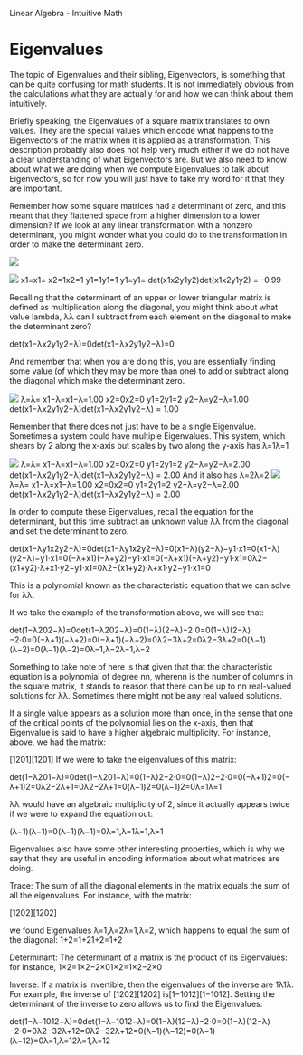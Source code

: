 Linear Algebra - Intuitive Math

# Eigenvalues

The topic of Eigenvalues and their sibling, Eigenvectors, is something that can be quite confusing for math students. It is not immediately obvious from the calculations what they are actually for and how we can think about them intuitively.

Briefly speaking, the Eigenvalues of a square matrix translates to own values. They are the special values which encode what happens to the Eigenvectors of the matrix when it is applied as a transformation. This description probably also does not help very much either if we do not have a clear understanding of what Eigenvectors are. But we also need to know about what we are doing when we compute Eigenvalues to talk about Eigenvectors, so for now you will just have to take my word for it that they are important.

Remember how some square matrices had a determinant of zero, and this meant that they flattened space from a higher dimension to a lower dimension? If we look at any linear transformation with a nonzero determinant, you might wonder what you could do to the transformation in order to make the determinant zero.

![](../_resources/cd827a9adf1fdf21ff33019032767c78.png)

![](../_resources/539ecc09413ac6202f57b5d466bada65.png)
x1=x1=  x2=1x2=1
y1=1y1=1  y1=y1=
det(x1x2y1y2)det(x1x2y1y2) = -0.99

Recalling that the determinant of an upper or lower triangular matrix is defined as multiplication along the diagonal, you might think about what value lambda, λλ can I subtract from each element on the diagonal to make the determinant zero?

det(x1−λx2y1y2−λ)=0det(x1−λx2y1y2−λ)=0

And remember that when you are doing this, you are essentially finding some value (of which they may be more than one) to add or subtract along the diagonal which make the determinant zero.

![](../_resources/539ecc09413ac6202f57b5d466bada65.png)
λ=λ=
x1−λ=x1−λ=1.00 x2=0x2=0
y1=2y1=2  y2−λ=y2−λ=1.00
det(x1−λx2y1y2−λ)det(x1−λx2y1y2−λ) = 1.00

Remember that there does not just have to be a single Eigenvalue. Sometimes a system could have multiple Eigenvalues. This system, which shears by 2 along the x-axis but scales by two along the y-axis has λ=1λ=1

![](../_resources/539ecc09413ac6202f57b5d466bada65.png)
λ=λ=
x1−λ=x1−λ=1.00 x2=0x2=0
y1=2y1=2  y2−λ=y2−λ=2.00
det(x1−λx2y1y2−λ)det(x1−λx2y1y2−λ) = 2.00
And it also has λ=2λ=2
![](../_resources/539ecc09413ac6202f57b5d466bada65.png)
λ=λ=
x1−λ=x1−λ=1.00 x2=0x2=0
y1=2y1=2  y2−λ=y2−λ=2.00
det(x1−λx2y1y2−λ)det(x1−λx2y1y2−λ) = 2.00

In order to compute these Eigenvalues, recall the equation for the determinant, but this time subtract an unknown value λλ from the diagonal and set the determinant to zero.

det(x1−λy1x2y2−λ)=0det(x1−λy1x2y2−λ)=0(x1−λ)(y2−λ)−y1⋅x1=0(x1−λ)(y2−λ)−y1⋅x1=0(−λ+x1)(−λ+y2)−y1⋅x1=0(−λ+x1)(−λ+y2)−y1⋅x1=0λ2−(x1+y2)⋅λ+x1⋅y2−y1⋅x1=0λ2−(x1+y2)⋅λ+x1⋅y2−y1⋅x1=0

This is a polynomial known as the characteristic equation that we can solve for λλ.

If we take the example of the transformation above, we will see that:

det(1−λ202−λ)=0det(1−λ202−λ)=0(1−λ)(2−λ)−2⋅0=0(1−λ)(2−λ)−2⋅0=0(−λ+1)(−λ+2)=0(−λ+1)(−λ+2)=0λ2−3λ+2=0λ2−3λ+2=0(λ−1)(λ−2)=0(λ−1)(λ−2)=0λ=1,λ=2λ=1,λ=2

Something to take note of here is that given that that the characteristic equation is a polynomial of degree nn, wherenn is the number of columns in the square matrix, it stands to reason that there can be up to nn real-valued solutions for λλ. Sometimes there might not be any real valued solutions.

If a single value appears as a solution more than once, in the sense that one of the critical points of the polynomial lies on the x-axis, then that Eigenvalue is said to have a higher algebraic multiplicity. For instance, above, we had the matrix:

[1201][1201]
If we were to take the eigenvalues of this matrix:

det(1−λ201−λ)=0det(1−λ201−λ)=0(1−λ)2−2⋅0=0(1−λ)2−2⋅0=0(−λ+1)2=0(−λ+1)2=0λ2−2λ+1=0λ2−2λ+1=0(λ−1)2=0(λ−1)2=0λ=1λ=1

λλ would have an algebraic multiplicity of 2, since it actually appears twice if we were to expand the equation out:

(λ−1)(λ−1)=0(λ−1)(λ−1)=0λ=1,λ=1λ=1,λ=1

Eigenvalues also have some other interesting properties, which is why we say that they are useful in encoding information about what matrices are doing.

Trace: The sum of all the diagonal elements in the matrix equals the sum of all the eigenvalues. For instance, with the matrix:

[1202][1202]

we found Eigenvalues λ=1,λ=2λ=1,λ=2, which happens to equal the sum of the diagonal: 1+2=1+21+2=1+2

Determinant: The determinant of a matrix is the product of its Eigenvalues: for instance, 1×2=1×2−2×01×2=1×2−2×0

Inverse: If a matrix is invertible, then the eigenvalues of the inverse are 1λ1λ. For example, the inverse of [1202][1202] is[1−1012][1−1012]. Setting the determinant of the inverse to zero allows us to find the Eigenvalues:

det(1−λ−1012−λ)=0det(1−λ−1012−λ)=0(1−λ)(12−λ)−2⋅0=0(1−λ)(12−λ)−2⋅0=0λ2−32λ+12=0λ2−32λ+12=0(λ−1)(λ−12)=0(λ−1)(λ−12)=0λ=1,λ=12λ=1,λ=12